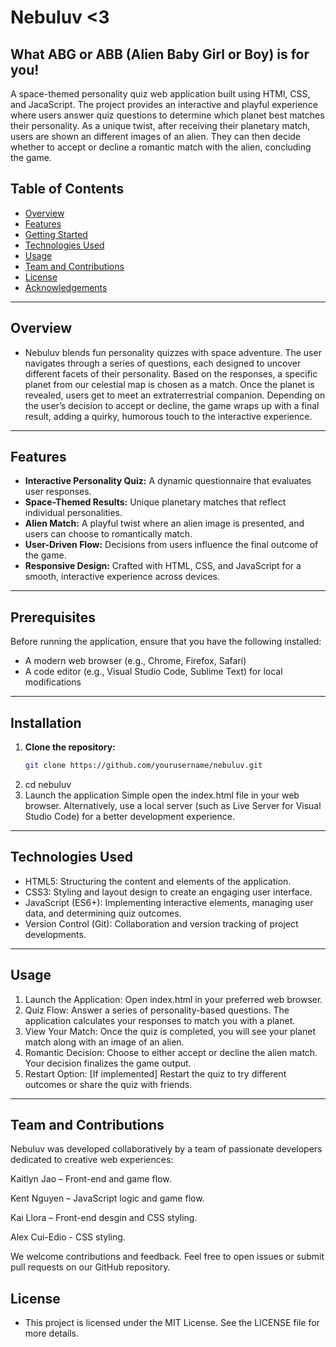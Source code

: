 # Nebuluv <3
What ABG or ABB (Alien Baby Girl or Boy) is for you!
----------------------------------------------------
A space-themed personality quiz web application built using HTMl, CSS, and JacaScript. The project provides an interactive and playful experience where users answer quiz questions to determine which planet best matches their personality. As a unique twist, after receiving their planetary match, users are shown an different images of an alien. They can then decide whether to accept or decline a romantic match with the alien, concluding the game.

## Table of Contents
- [Overview](#overview)
- [Features](#features)
- [Getting Started](#getting-started)
- [Technologies Used](#technologies-used)
- [Usage](#usage)
- [Team and Contributions](#team-and-contributions)
- [License](#license)
- [Acknowledgements](#acknowledgements)
----------------------------------------
## Overview
- Nebuluv blends fun personality quizzes with space adventure. The user navigates through a series of questions, each designed to uncover different facets of their personality. Based on the responses, a specific planet from our celestial map is chosen as a match. Once the planet is revealed, users get to meet an extraterrestrial companion. Depending on the user’s decision to accept or decline, the game wraps up with a final result, adding a quirky, humorous touch to the interactive experience.
--------------------------------------------------------------------------------------------------------------
## Features
- **Interactive Personality Quiz:** A dynamic questionnaire that evaluates user responses.
- **Space-Themed Results:** Unique planetary matches that reflect individual personalities.
- **Alien Match:** A playful twist where an alien image is presented, and users can choose to romantically match.
- **User-Driven Flow:** Decisions from users influence the final outcome of the game.
- **Responsive Design:** Crafted with HTML, CSS, and JavaScript for a smooth, interactive experience across devices.
--------------------------------------
## Prerequisites
Before running the application, ensure that you have the following installed:
- A modern web browser (e.g., Chrome, Firefox, Safari)
- A code editor (e.g., Visual Studio Code, Sublime Text) for local modifications
---------------------------------------------------------------------------------
## Installation
1. **Clone the repository:**
   ```bash
   git clone https://github.com/yourusername/nebuluv.git
2. cd nebuluv
3. Launch the application
Simple open the index.html file in your web browser. Alternatively, use a local server (such as Live Server for Visual Studio Code) for a better development experience.
--------------------------------------------------------------------------------
## Technologies Used
- HTML5: Structuring the content and elements of the application.
- CSS3: Styling and layout design to create an engaging user interface.
- JavaScript (ES6+): Implementing interactive elements, managing user data, and determining quiz outcomes.
- Version Control (Git): Collaboration and version tracking of project developments.
------------------------------------------------------------------------------------
## Usage
1. Launch the Application: Open index.html in your preferred web browser.
2. Quiz Flow: Answer a series of personality-based questions. The application calculates your responses to match you with a planet.
3. View Your Match: Once the quiz is completed, you will see your planet match along with an image of an alien.
4. Romantic Decision: Choose to either accept or decline the alien match. Your decision finalizes the game output.
5. Restart Option: [If implemented] Restart the quiz to try different outcomes or share the quiz with friends.
----------------------
## Team and Contributions
Nebuluv was developed collaboratively by a team of passionate developers dedicated to creative web experiences:

Kaitlyn Jao – Front-end and game flow.

Kent Nguyen – JavaScript logic and game flow.

Kai Llora – Front-end desgin and CSS styling.

Alex Cui-Edio - CSS styling.

We welcome contributions and feedback. Feel free to open issues or submit pull requests on our GitHub repository.
## License
- This project is licensed under the MIT License. See the LICENSE file for more details.

